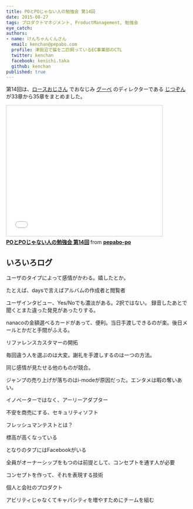 ```yaml
---
title: POとPOじゃない人の勉強会 第14回
date: 2015-08-27
tags: プロダクトマネジメント, ProductManagement, 勉強会
eye_catch:
authors:
- name: けんちゃんくんさん
  email: kenchan@pepabo.com
  profile: 津田沼で猫を二匹飼っているEC事業部のCTL
  twitter: kenchan
  facebook: kenichi.taka
  github: kenchan
published: true
---
```

第14回は、[ロースおじさん](http://blog.goope.jp/) でおなじみ [グーペ](http://goope.jp/) のディレクターである [じつぞん](https://twitter.com/jitsuzon) が33章から35章をまとめました。

<iframe src="//www.slideshare.net/slideshow/embed_code/key/y47WfeZkZhs3uj" width="425" height="355" frameborder="0" marginwidth="0" marginheight="0" scrolling="no" style="border:1px solid #CCC; border-width:1px; margin-bottom:5px; max-width: 100%;" allowfullscreen> </iframe> <div style="margin-bottom:5px"> <strong> <a href="//www.slideshare.net/pepabo-po/popo-14" title="POとPOじゃない人の勉強会 第14回" target="_blank">POとPOじゃない人の勉強会 第14回</a> </strong> from <strong><a href="//www.slideshare.net/pepabo-po" target="_blank">pepabo-po</a></strong> </div>

## いろいろログ

ユーザのタイプによって感情がかわる。嬉したとか。

たとえば、daysで言えばアルバムの作成者と閲覧者

ユーザインタビュー、Yes/Noでも濃淡がある。2択ではない。
録音したあとで聞くとまた違った発見があったりする。

nanacoの金額選べるカードがあって、便利。当日手渡しできるのが楽。後日メールとかだと手間がふえる。

リファレンスカスタマーの開拓

毎回違う人を選ぶのは大変。謝礼を手渡しするのは一つの方法。

同じ感情が見たせる他のものが競合。

ジャンプの売り上げが落ちのはi-modeが原因だった。エンタメは暇の奪いあい。

イノベーターではなく、アーリーアダプター

不安を商売にする、セキュリティソフト

フレッシュマンテストとは？

標高が高くなっている

となりのタブにはFacebookがいる

全員がオーナーシップをもつのは前提として、コンセプトを通す人が必要

コンセプトを作って、それを表現する技術

個人と会社のプロダクト

アビリティじゃなくてキャパシティを増やすためにチームを組む
